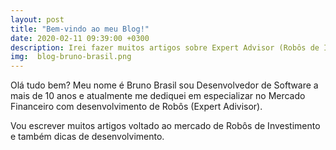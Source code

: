 ```yaml
---
layout: post
title: "Bem-vindo ao meu Blog!"
date: 2020-02-11 09:39:00 +0300
description: Irei fazer muitos artigos sobre Expert Advisor (Robôs de Investimentos)  
img:  blog-bruno-brasil.png
---
```


Olá tudo bem? Meu nome é Bruno Brasil sou Desenvolvedor de Software a mais de 10 anos e atualmente me dediquei em especializar no Mercado Financeiro com desenvolvimento de Robôs (Expert Adivisor).

Vou escrever muitos artigos voltado ao mercado de Robôs de Investimento e também dicas de desenvolvimento. 
